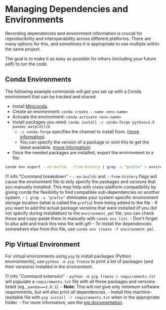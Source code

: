 # Managing Dependencies and Environments
Recording dependencies and environment information is crucial for reproducibility and interoperability across different platforms. There are many options for this, and sometimes it is appropriate to use multiple within the same project.

The goal is to make it as easy as possible for others (including your future self) to run the code.

## Conda Environments
The following example commands will get you set up with a Conda environment that can be tracked and shared.

- Install [Miniconda](https://docs.conda.io/en/latest/miniconda.html).
- Create an environment: `conda create --name <env-name>`
- Activate the environment: `conda activate <env-name>`
- Install packages you need: `conda install -c conda-forge python=3.9 pandas matplotlib`
    - `-c conda-forge` specifies the channel to install from. ([more information](https://docs.conda.io/projects/conda/en/latest/user-guide/concepts/channels.html))
    - You can specify the version of a package or omit this to get the latest available. ([more information](https://conda.io/projects/conda/en/latest/user-guide/tasks/manage-pkgs.html#id2))
- Once the needed packages are installed, export the environment to a file: 
```bash
conda env export --no-builds --from-history | grep -v "prefix" > environment.yml
```
!!! info "Command breakdown"
    - `--no-builds` and `--from-history` flags will cause the environment file to only specify the packages and versions that you manually installed. This may help with cross-platform compatibility by giving conda the flexibility to find compatible sub-dependencies on another system.
    - `| grep -v "prefix"` eliminates your system-specific environment storage location (what is called the `prefix`) from being added to the file
    - If you want to add the actual package versions that were installed (if you did not specify during installation) to the `environment.yml` file, you can check those and copy-paste them in manually with `conda env list`. 
    - Don't forget to also add and track this new file with git!
    - To install the dependencies somewhere else from this file, use `conda env create -f environment.yml`.

## Pip Virtual Environment
For virtual environments using `pip` to install packages (Python environments), use `python -m pip freeze` to print a list of packages (and their versions) installed in the environment.

!!! info "Command extension"
    - `python -m pip freeze > requirements.txt` will populate a `requirements.txt` file with all these packages and versions listed (eg., `pandas==2.0.1`). 
        - **Note:** This will _not_ give only minimum software requirements, but will also print _all_ dependencies. 
    - Install this machine-readable file with `pip install -r requirements.txt` when in the appropriate folder.
    - For more information, see the [pip documentation](https://pip.pypa.io/en/stable/cli/pip_freeze/).
